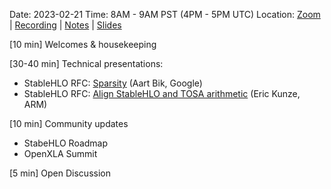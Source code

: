 Date: 2023-02-21 Time: 8AM - 9AM PST (4PM - 5PM UTC) Location: [Zoom](https://us02web.zoom.us/j/87557882524?pwd=QUJZQlZub0tRTk1CbCt4eFYzZ0lJUT09) | [Recording](https://youtu.be/6x5NSDg3VEI) | [Notes](https://github.com/openxla/community/blob/main/meetings/2023-02-21-community-meeting/NOTES.md) | [Slides](https://docs.google.com/presentation/d/1U6ZrfeOMVivSz-wzbfQciAVGTgxULKexoA7UWRbsLDA/)

[10 min] Welcomes & housekeeping

[30-40 min] Technical presentations:
- StableHLO RFC: [Sparsity](https://github.com/openxla/stablehlo/pull/1143) (Aart Bik, Google)
- StableHLO RFC: [Align StableHLO and TOSA arithmetic](https://github.com/openxla/stablehlo/pull/1149) (Eric Kunze, ARM)

[10 min] Community updates
- StabeHLO Roadmap
- OpenXLA Summit

[5 min] Open Discussion
